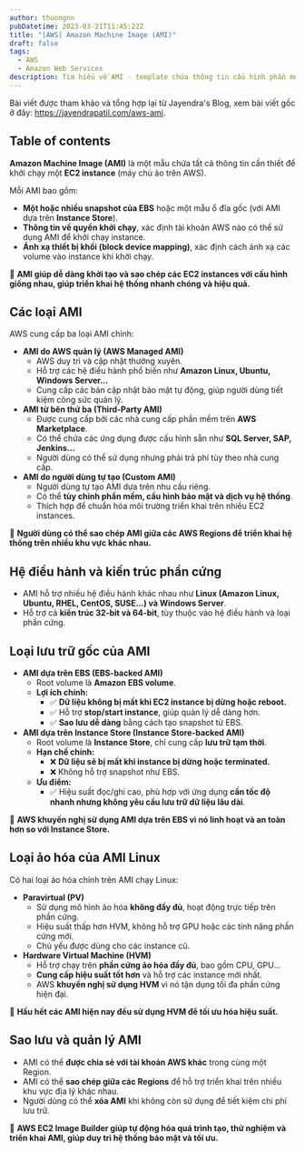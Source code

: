 ```yaml
---
author: thuongnn
pubDatetime: 2023-03-21T11:45:22Z
title: "[AWS] Amazon Machine Image (AMI)"
draft: false
tags:
  - AWS
  - Amazon Web Services
description: Tìm hiểu về AMI - template chứa thông tin cấu hình phần mềm cần thiết để khởi tạo EC2 instance.
---
```


Bài viết được tham khảo và tổng hợp lại từ Jayendra's Blog, xem bài viết gốc ở đây: https://jayendrapatil.com/aws-ami.

## Table of contents

**Amazon Machine Image (AMI)** là một mẫu chứa tất cả thông tin cần thiết để khởi chạy một **EC2 instance** (máy chủ ảo trên AWS).

Mỗi AMI bao gồm:

- **Một hoặc nhiều snapshot của EBS** hoặc một mẫu ổ đĩa gốc (với AMI dựa trên **Instance Store**).
- **Thông tin về quyền khởi chạy**, xác định tài khoản AWS nào có thể sử dụng AMI để khởi chạy instance.
- **Ánh xạ thiết bị khối (block device mapping)**, xác định cách ánh xạ các volume vào instance khi khởi chạy.

📌 **AMI giúp dễ dàng khởi tạo và sao chép các EC2 instances với cấu hình giống nhau, giúp triển khai hệ thống nhanh chóng và hiệu quả.**

## **Các loại AMI**

AWS cung cấp ba loại AMI chính:

- **AMI do AWS quản lý (AWS Managed AMI)**
  - AWS duy trì và cập nhật thường xuyên.
  - Hỗ trợ các hệ điều hành phổ biến như **Amazon Linux, Ubuntu, Windows Server...**
  - Cung cấp các bản cập nhật bảo mật tự động, giúp người dùng tiết kiệm công sức quản lý.
- **AMI từ bên thứ ba (Third-Party AMI)**
  - Được cung cấp bởi các nhà cung cấp phần mềm trên **AWS Marketplace**.
  - Có thể chứa các ứng dụng được cấu hình sẵn như **SQL Server, SAP, Jenkins...**
  - Người dùng có thể sử dụng nhưng phải trả phí tùy theo nhà cung cấp.
- **AMI do người dùng tự tạo (Custom AMI)**
  - Người dùng tự tạo AMI dựa trên nhu cầu riêng.
  - Có thể **tùy chỉnh phần mềm, cấu hình bảo mật và dịch vụ hệ thống**.
  - Thích hợp để chuẩn hóa môi trường triển khai trên nhiều EC2 instances.

📌 **Người dùng có thể sao chép AMI giữa các AWS Regions để triển khai hệ thống trên nhiều khu vực khác nhau.**

## **Hệ điều hành và kiến trúc phần cứng**

- AMI hỗ trợ nhiều hệ điều hành khác nhau như **Linux (Amazon Linux, Ubuntu, RHEL, CentOS, SUSE...) và Windows Server**.
- Hỗ trợ cả **kiến trúc 32-bit và 64-bit**, tùy thuộc vào hệ điều hành và loại phần cứng.

## **Loại lưu trữ gốc của AMI**

- **AMI dựa trên EBS (EBS-backed AMI)**
  - Root volume là **Amazon EBS volume**.
  - **Lợi ích chính:**
    - ✅ **Dữ liệu không bị mất khi EC2 instance bị dừng hoặc reboot.**
    - ✅ Hỗ trợ **stop/start instance**, giúp quản lý dễ dàng hơn.
    - ✅ **Sao lưu dễ dàng** bằng cách tạo snapshot từ EBS.
- **AMI dựa trên Instance Store (Instance Store-backed AMI)**
  - Root volume là **Instance Store**, chỉ cung cấp **lưu trữ tạm thời**.
  - **Hạn chế chính:**
    - ❌ **Dữ liệu sẽ bị mất khi instance bị dừng hoặc terminated.**
    - ❌ Không hỗ trợ snapshot như EBS.
  - **Ưu điểm:**
    - ✅ Hiệu suất đọc/ghi cao, phù hợp với ứng dụng **cần tốc độ nhanh nhưng không yêu cầu lưu trữ dữ liệu lâu dài**.

📌 **AWS khuyến nghị sử dụng AMI dựa trên EBS vì nó linh hoạt và an toàn hơn so với Instance Store.**

## **Loại ảo hóa của AMI Linux**

Có hai loại ảo hóa chính trên AMI chạy Linux:

- **Paravirtual (PV)**
  - Sử dụng mô hình ảo hóa **không đầy đủ**, hoạt động trực tiếp trên phần cứng.
  - Hiệu suất thấp hơn HVM, không hỗ trợ GPU hoặc các tính năng phần cứng mới.
  - Chủ yếu được dùng cho các instance cũ.
- **Hardware Virtual Machine (HVM)**
  - Hỗ trợ chạy trên **phần cứng ảo hóa đầy đủ**, bao gồm CPU, GPU...
  - **Cung cấp hiệu suất tốt hơn** và hỗ trợ các instance mới nhất.
  - AWS **khuyến nghị sử dụng HVM** vì nó tận dụng tối đa phần cứng hiện đại.

📌 **Hầu hết các AMI hiện nay đều sử dụng HVM để tối ưu hóa hiệu suất.**

## **Sao lưu và quản lý AMI**

- AMI có thể **được chia sẻ với tài khoản AWS khác** trong cùng một Region.
- AMI có thể **sao chép giữa các Regions** để hỗ trợ triển khai trên nhiều khu vực địa lý khác nhau.
- Người dùng có thể **xóa AMI** khi không còn sử dụng để tiết kiệm chi phí lưu trữ.

📌 **AWS EC2 Image Builder giúp tự động hóa quá trình tạo, thử nghiệm và triển khai AMI, giúp duy trì hệ thống bảo mật và tối ưu.**
